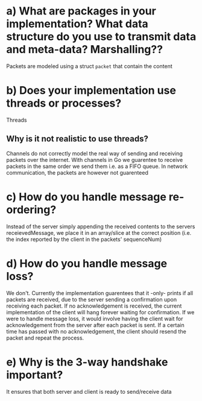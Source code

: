 # a) What are packages in your implementation? What data structure do you use to transmit data and meta-data? Marshalling??
Packets are modeled using a struct `packet` that contain the content 

# b) Does your implementation use threads or processes? 
Threads
## Why is it not realistic to use threads?
Channels do not correctly model the real way of sending and receiving packets over the internet. With channels in Go we guarentee to receive packets in the same order we send them i.e. as a FIFO queue. In network communication, the packets are however not guarenteed
    
# c) How do you handle message re-ordering?
Instead of the server simply appending the received contents to the servers receievedMessage, we place it in an array/slice at the correct position (i.e. the index reported by the client in the packets' sequenceNum)

# d) How do you handle message loss?
We don't. Currently the implementation guarentees that it -only- prints if all packets are received, due to the server sending a confirmation upon receiving each packet. If no acknowledgement is received, the current implementation of the client will hang forever waiting for confirmation. 
If we were to handle message loss, it would involve having the client wait for acknowledgement from the server after each packet is sent. If a certain time has passed with no acknowledgement, the client should resend the packet and repeat the process.

# e) Why is the 3-way handshake important?
It ensures that both server and client is ready to send/receive data